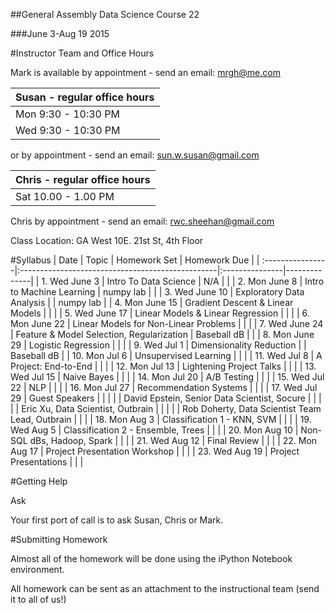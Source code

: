 ##General Assembly Data Science Course 22 

###June 3-Aug 19 2015

#Instructor Team and Office Hours

Mark is available by appointment - send an email: mrgh@me.com



|  Susan - regular office hours | 
| :------------ |
| Mon  9:30 - 10:30 PM    | 
| Wed 9:30 - 10:30 PM   |     

or by appointment - send an email: sun.w.susan@gmail.com


|  Chris - regular office hours | 
| :------------ |
| Sat  10.00 - 1.00 PM    | 

Chris by appointment - send an email: rwc.sheehan@gmail.com

Class Location: GA West 10E. 21st St, 4th Floor

#Syllabus
| Date             | Topic                                            | Homework Set   | Homework Due |
| :----------------|:-------------------------------------------------|:---------------|--------------|
| 1. Wed June 3    | Intro To Data Science                            | N/A            |              |
| 2. Mon June 8    | Intro to Machine Learning                        | numpy lab      |              |
| 3. Wed June 10   | Exploratory Data Analysis                        |                | numpy lab    |
| 4. Mon June 15   | Gradient Descent & Linear Models                 |                |              |
| 5. Wed June 17   | Linear Models & Linear Regression                |                |              |
| 6. Mon June 22   | Linear Models for Non-Linear Problems            |                |              |
| 7. Wed June 24   | Feature & Model Selection, Regularization        | Baseball dB    |              |
| 8. Mon June 29   | Logistic Regression                              |                |              |
| 9. Wed Jul 1     | Dimensionality Reduction                         |                | Baseball dB  |
| 10. Mon Jul 6    | Unsupervised Learning                            |                |              |
| 11. Wed Jul 8    | A Project: End-to-End                            |                |              |
| 12. Mon Jul 13   | Lightening Project Talks                         |                |              |
| 13. Wed Jul 15   | Naive Bayes                                      |                |              |
| 14. Mon Jul 20   | A/B Testing                                      |                |              |
| 15. Wed Jul 22   | NLP                                              |                |              |
| 16. Mon Jul 27   | Recommendation Systems                           |                |              |
| 17. Wed Jul 29   | Guest Speakers                                   |                |              |
|                  | David Epstein, Senior Data Scientist, Socure     |                |              |
|                  | Eric Xu, Data Scientist, Outbrain                |                |              |
|                  | Rob Doherty, Data Scientist Team Lead, Outbrain  |                |              |
| 18. Mon Aug 3    | Classification 1 - KNN, SVM                      |                |              |
| 19. Wed Aug 5    | Classification 2 - Ensemble, Trees               |                |              |
| 20. Mon Aug 10   | Non-SQL dBs, Hadoop, Spark                       |                |              |
| 21. Wed Aug 12   | Final Review                                     |                |              |
| 22. Mon Aug 17   | Project Presentation Workshop                    |                |              |
| 23. Wed Aug 19   | Project Presentations                            |                |              |

#Getting Help

Ask

Your first port of call is to ask Susan, Chris or Mark.

#Submitting Homework

Almost all of the homework will be done using the iPython Notebook environment. 

All homework can be sent as an attachment to the instructional team (send it to all of us!)
